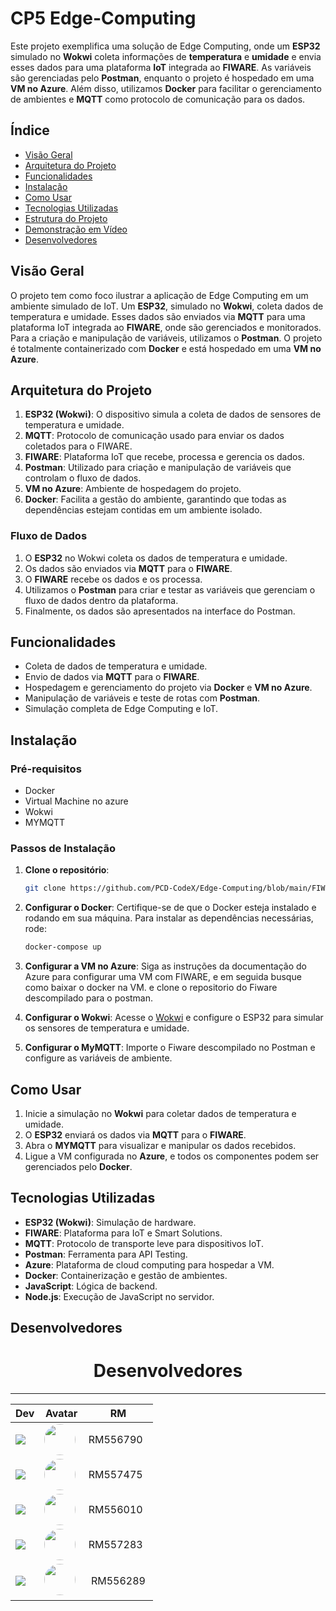 
# **CP5 Edge-Computing**

Este projeto exemplifica uma solução de Edge Computing, onde um **ESP32** simulado no **Wokwi** coleta informações de **temperatura** e **umidade** e envia esses dados para uma plataforma **IoT** integrada ao **FIWARE**. As variáveis são gerenciadas pelo **Postman**, enquanto o projeto é hospedado em uma **VM no Azure**. Além disso, utilizamos **Docker** para facilitar o gerenciamento de ambientes e **MQTT** como protocolo de comunicação para os dados.

## Índice
- [Visão Geral](#visão-geral)
- [Arquitetura do Projeto](#arquitetura-do-projeto)
- [Funcionalidades](#funcionalidades)
- [Instalação](#instalação)
- [Como Usar](#como-usar)
- [Tecnologias Utilizadas](#tecnologias-utilizadas)
- [Estrutura do Projeto](#estrutura-do-projeto)
- [Demonstração em Vídeo](#demonstração-em-vídeo)
- [Desenvolvedores](#desenvolvedores)

## Visão Geral

O projeto tem como foco ilustrar a aplicação de Edge Computing em um ambiente simulado de IoT. Um **ESP32**, simulado no **Wokwi**, coleta dados de temperatura e umidade. Esses dados são enviados via **MQTT** para uma plataforma IoT integrada ao **FIWARE**, onde são gerenciados e monitorados. Para a criação e manipulação de variáveis, utilizamos o **Postman**. O projeto é totalmente containerizado com **Docker** e está hospedado em uma **VM no Azure**.

## Arquitetura do Projeto

1. **ESP32 (Wokwi)**: O dispositivo simula a coleta de dados de sensores de temperatura e umidade.
2. **MQTT**: Protocolo de comunicação usado para enviar os dados coletados para o FIWARE.
3. **FIWARE**: Plataforma IoT que recebe, processa e gerencia os dados.
4. **Postman**: Utilizado para criação e manipulação de variáveis que controlam o fluxo de dados.
5. **VM no Azure**: Ambiente de hospedagem do projeto.
6. **Docker**: Facilita a gestão do ambiente, garantindo que todas as dependências estejam contidas em um ambiente isolado.

### Fluxo de Dados
1. O **ESP32** no Wokwi coleta os dados de temperatura e umidade.
2. Os dados são enviados via **MQTT** para o **FIWARE**.
3. O **FIWARE** recebe os dados e os processa.
4. Utilizamos o **Postman** para criar e testar as variáveis que gerenciam o fluxo de dados dentro da plataforma.
5. Finalmente, os dados são apresentados na interface do Postman.

## Funcionalidades

- Coleta de dados de temperatura e umidade.
- Envio de dados via **MQTT** para o **FIWARE**.
- Hospedagem e gerenciamento do projeto via **Docker** e **VM no Azure**.
- Manipulação de variáveis e teste de rotas com **Postman**.
- Simulação completa de Edge Computing e IoT.

## Instalação

### Pré-requisitos

- Docker
- Virtual Machine no azure
- Wokwi
- MYMQTT

### Passos de Instalação

1. **Clone o repositório**:
   ```bash
   git clone https://github.com/PCD-CodeX/Edge-Computing/blob/main/FIWARE%20Descomplicado.postman_collection.json
   ```

2. **Configurar o Docker**:
   Certifique-se de que o Docker esteja instalado e rodando em sua máquina. Para instalar as dependências necessárias, rode:
   ```bash
   docker-compose up
   ```

3. **Configurar a VM no Azure**:
   Siga as instruções da documentação do Azure para configurar uma VM com FIWARE, e em seguida busque como baixar o docker na VM. e clone o repositorio do Fiware descompilado para o postman.

4. **Configurar o Wokwi**:
   Acesse o [Wokwi](https://wokwi.com/projects/410502656857220097) e configure o ESP32 para simular os sensores de temperatura e umidade.

5. **Configurar o MyMQTT**:
   Importe o Fiware descompilado no Postman e configure as variáveis de ambiente.

## Como Usar

1. Inicie a simulação no **Wokwi** para coletar dados de temperatura e umidade.
2. O **ESP32** enviará os dados via **MQTT** para o **FIWARE**.
3. Abra o **MYMQTT** para visualizar e manipular os dados recebidos.
4. Ligue a VM configurada no **Azure**, e todos os componentes podem ser gerenciados pelo **Docker**.

## Tecnologias Utilizadas

- **ESP32 (Wokwi)**: Simulação de hardware.
- **FIWARE**: Plataforma para IoT e Smart Solutions.
- **MQTT**: Protocolo de transporte leve para dispositivos IoT.
- **Postman**: Ferramenta para API Testing.
- **Azure**: Plataforma de cloud computing para hospedar a VM.
- **Docker**: Containerização e gestão de ambientes.
- **JavaScript**: Lógica de backend.
- **Node.js**: Execução de JavaScript no servidor.

## Desenvolvedores

# <h1 align="center">Desenvolvedores</h1>

-------

| Dev | Avatar | RM |
| ------------- | ------ | ----- |
| ![](https://img.shields.io/badge/DEV-João-47797a?style=for-the-badge&logo=github) | <a href="https://github.com/jota0802"><img src="https://avatars.githubusercontent.com/u/161319025?v=4" height="50" style="border-radius:30px;"></a> | RM556790 |
| ![](https://img.shields.io/badge/DEV-Yuri-70b2b4?style=for-the-badge&logo=github) | <a href="https://github.com/yurisilpess"><img src="https://avatars.githubusercontent.com/u/99032447?v=4" height="50" style="border-radius:30px;"></a> | RM557475 |
| ![](https://img.shields.io/badge/DEV-Igor-7ca787?style=for-the-badge&logo=github) | <a href="https://github.com/igor-soos"><img src="https://avatars.githubusercontent.com/u/164360059?v=4" height="50" style="border-radius:30px;"></a> | RM556010 |
| ![](https://img.shields.io/badge/DEV-Pietro-537064?style=for-the-badge&logo=github) | <a href="https://github.com/Pic0777"><img src="https://avatars.githubusercontent.com/u/162361580?v=4" height="50" style="border-radius:30px;"></a> | RM557283 |
| ![](https://img.shields.io/badge/DEV-Gustavo-516b58?style=for-the-badge&logo=github) | <a href="https://github.com/gus7a2005"><img src="https://avatars.githubusercontent.com/u/161319479?v=4" height="50" style="border-radius:30px;"></a> | RM556289 |
